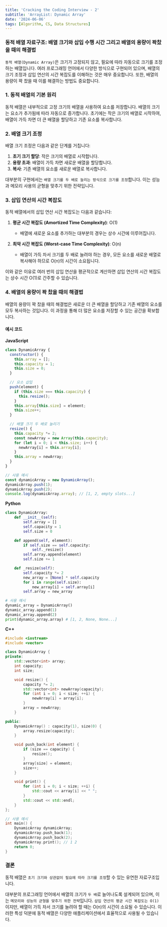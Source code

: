 ```yaml
---
title: 'Cracking the Coding Interview - 2'
subtitle: 'ArrayList: Dynamic Array'
date: '2024-06-06'
tags: [Algorithm, CS, Data Structures]
---
```


### 동적 배열 자료구조: 배열 크기와 삽입 수행 시간 그리고 배열의 용량이 꽉찼을 때의 해결법

`동적 배열(Dynamic Array)`은 크기가 고정되지 않고, 필요에 따라 자동으로 크기를 조정하는 배열입니다. 여러 프로그래밍 언어에서 다양한 방식으로 구현되어 있으며, 배열의 크기 조정과 삽입 연산의 시간 복잡도를 이해하는 것은 매우 중요합니다. 또한, 배열의 용량이 꽉 찼을 때 이를 해결하는 방법도 중요합니다.

### 1. 동적 배열의 기본 원리

동적 배열은 내부적으로 고정 크기의 배열을 사용하여 요소를 저장합니다. 배열의 크기는 요소가 추가됨에 따라 자동으로 증가합니다. 초기에는 작은 크기의 배열로 시작하여, 배열이 가득 차면 더 큰 배열을 할당하고 기존 요소를 복사합니다.

### 2. 배열 크기 조정

배열 크기 조정은 다음과 같은 단계를 거칩니다:

1. **초기 크기 할당**: 작은 크기의 배열로 시작합니다.
2. **용량 초과**: 배열이 가득 차면 새로운 배열을 할당합니다.
3. **복사**: 기존 배열의 요소를 새로운 배열로 복사합니다.

대부분의 구현에서는 `배열 크기를 두 배로 늘리는 방식으로 크기를 조정`합니다. 이는 성능과 메모리 사용의 균형을 맞추기 위한 전략입니다.

### 3. 삽입 연산의 시간 복잡도

동적 배열에서의 삽입 연산 시간 복잡도는 다음과 같습니다:

1. **평균 시간 복잡도 (Amortized Time Complexity)**: O(1)
   - 배열에 새로운 요소를 추가하는 대부분의 경우는 상수 시간에 이루어집니다.

2. **최악 시간 복잡도 (Worst-case Time Complexity)**: O(n)
   - 배열이 가득 차서 크기를 두 배로 늘려야 하는 경우, 모든 요소를 새로운 배열로 복사해야 하므로 O(n)의 시간이 소요됩니다.

이와 같은 이유로 여러 번의 삽입 연산을 평균적으로 계산하면 삽입 연산의 시간 복잡도는 상수 시간 O(1)로 간주할 수 있습니다.

### 4. 배열의 용량이 꽉 찼을 때의 해결법

배열의 용량이 꽉 찼을 때의 해결법은 새로운 더 큰 배열을 할당하고 기존 배열의 요소를 모두 복사하는 것입니다. 이 과정을 통해 더 많은 요소를 저장할 수 있는 공간을 확보합니다.

#### 예시 코드

**JavaScript**

```javascript
class DynamicArray {
  constructor() {
    this.array = [];
    this.capacity = 1;
    this.size = 0;
  }

  // 요소 삽입
  push(element) {
    if (this.size === this.capacity) {
      this.resize();
    }
    this.array[this.size] = element;
    this.size++;
  }

  // 배열 크기 두 배로 늘리기
  resize() {
    this.capacity *= 2;
    const newArray = new Array(this.capacity);
    for (let i = 0; i < this.size; i++) {
      newArray[i] = this.array[i];
    }
    this.array = newArray;
  }
}

// 사용 예시
const dynamicArray = new DynamicArray();
dynamicArray.push(1);
dynamicArray.push(2);
console.log(dynamicArray.array); // [1, 2, empty slots...]
```

**Python**

```python
class DynamicArray:
    def __init__(self):
        self.array = []
        self.capacity = 1
        self.size = 0

    def append(self, element):
        if self.size == self.capacity:
            self._resize()
        self.array.append(element)
        self.size += 1

    def _resize(self):
        self.capacity *= 2
        new_array = [None] * self.capacity
        for i in range(self.size):
            new_array[i] = self.array[i]
        self.array = new_array

# 사용 예시
dynamic_array = DynamicArray()
dynamic_array.append(1)
dynamic_array.append(2)
print(dynamic_array.array) # [1, 2, None, None...]
```

**C++**

```cpp
#include <iostream>
#include <vector>

class DynamicArray {
private:
    std::vector<int> array;
    int capacity;
    int size;

    void resize() {
        capacity *= 2;
        std::vector<int> newArray(capacity);
        for (int i = 0; i < size; ++i) {
            newArray[i] = array[i];
        }
        array = newArray;
    }

public:
    DynamicArray() : capacity(1), size(0) {
        array.resize(capacity);
    }

    void push_back(int element) {
        if (size == capacity) {
            resize();
        }
        array[size] = element;
        size++;
    }

    void print() {
        for (int i = 0; i < size; ++i) {
            std::cout << array[i] << " ";
        }
        std::cout << std::endl;
    }
};

// 사용 예시
int main() {
    DynamicArray dynamicArray;
    dynamicArray.push_back(1);
    dynamicArray.push_back(2);
    dynamicArray.print(); // 1 2 
    return 0;
}
```

### 결론

동적 배열은 `초기 크기와 상관없이 필요에 따라 크기를 조정`할 수 있는 유연한 자료구조입니다. 

대부분의 프로그래밍 언어에서 배열의 크기가 `두 배`로 늘어나도록 설계되어 있으며, 이는 `메모리와 성능의 균형을 맞추기 위한 전략`입니다. `삽입 연산의 평균 시간 복잡도는 O(1)`이지만, 배열이 가득 차서 크기를 늘려야 할 때는 O(n)의 시간이 소요될 수 있습니다. 이러한 특성 덕분에 동적 배열은 다양한 애플리케이션에서 효율적으로 사용될 수 있습니다.
